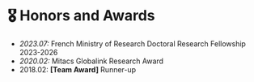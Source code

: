 <span class='anchor' id='Honors-and-Awards'></span>

# 🎖 Honors and Awards

- *2023.07:*  French Ministry of Research Doctoral Research Fellowship 2023-2026
- *2020.02:* Mitacs Globalink Research Award
- 2018.02: **[Team Award]** Runner-up 
